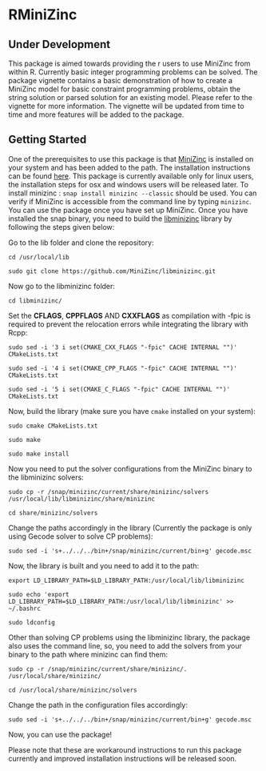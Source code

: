# RMiniZinc

## Under Development

This package is aimed towards providing the r users to use MiniZinc from within R. Currently basic integer programming problems can be solved. The package vignette contains a basic demonstration of how to create a MiniZinc model for basic constraint programming problems, obtain the string solution or parsed solution for an existing model. Please refer to the vignette for more information. The vignette will be updated from time to time and more features will be added to the package.

## Getting Started

One of the prerequisites to use this package is that [MiniZinc](https://www.minizinc.org/) is installed on your system and has been added to the path. The installation instructions can be found [here](https://www.minizinc.org/doc-2.4.3/en/installation.html). This package is currently available only for linux users, the installation steps for osx and windows users will be released later. 
To install minizinc : `snap install minizinc --classic` should be used. You can verify if MiniZinc is accessible from the command line by typing `minizinc`. You can use the package once you have set up MiniZinc.
Once you have installed the snap binary, you need to build the [libminizinc](https://github.com/MiniZinc/libminizinc) library by following the steps given below:

Go to the lib folder and clone the repository:

`cd /usr/local/lib`

`sudo git clone https://github.com/MiniZinc/libminizinc.git`

Now go to the libminizinc folder:

`cd libminizinc/`  

Set the **CFLAGS**, **CPPFLAGS** AND **CXXFLAGS** as compilation with -fpic is required to prevent the relocation errors while integrating the library with Rcpp:

`sudo sed -i '3 i set(CMAKE_CXX_FLAGS "-fpic" CACHE INTERNAL "")' CMakeLists.txt`

`sudo sed -i '4 i set(CMAKE_CPP_FLAGS "-fpic" CACHE INTERNAL "")' CMakeLists.txt`

`sudo sed -i '5 i set(CMAKE_C_FLAGS "-fpic" CACHE INTERNAL "")' CMakeLists.txt`

Now, build the library (make sure you have `cmake` installed on your system):

`sudo cmake CMakeLists.txt`

`sudo make`

`sudo make install`

Now you need to put the solver configurations from the MiniZinc binary to the libminizinc solvers:

`sudo cp -r /snap/minizinc/current/share/minizinc/solvers  /usr/local/lib/libminizinc/share/minizinc`

`cd share/minizinc/solvers`

Change the paths accordingly in the library (Currently the package is only using Gecode solver to solve CP problems):

`sudo sed -i 's+../../../bin+/snap/minizinc/current/bin+g' gecode.msc`

Now, the library is built and you need to add it to the path:

`export LD_LIBRARY_PATH=$LD_LIBRARY_PATH:/usr/local/lib/libminizinc`

`sudo echo 'export LD_LIBRARY_PATH=$LD_LIBRARY_PATH:/usr/local/lib/libminizinc' >> ~/.bashrc`

`sudo ldconfig`

Other than solving CP problems using the libminizinc library, the package also uses the command line, so, you need to add the solvers from your binary to the path where minizinc can find them:

`sudo cp -r /snap/minizinc/current/share/minizinc/. /usr/local/share/minizinc/`

`cd /usr/local/share/minizinc/solvers`

Change the path in the configuration files accordingly:

`sudo sed -i 's+../../../bin+/snap/minizinc/current/bin+g' gecode.msc`

Now, you can use the package!

Please note that these are workaround instructions to run this package currently and improved installation instructions will be released soon. 


